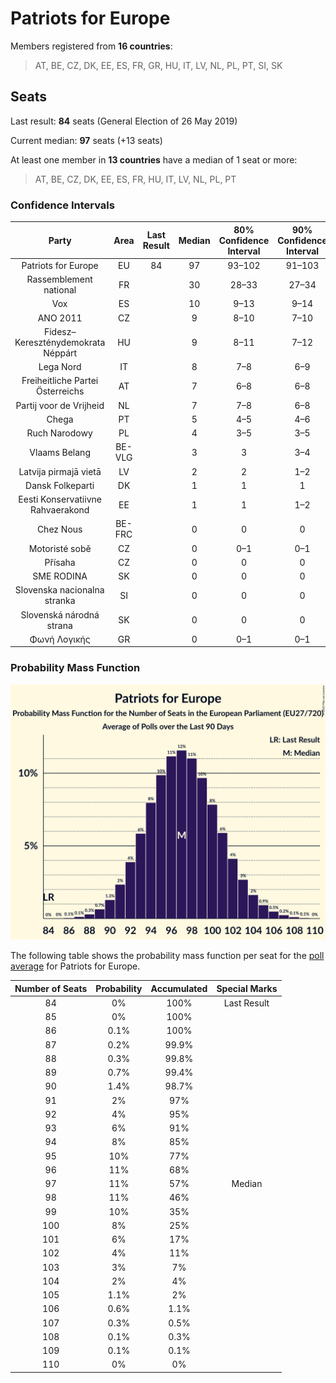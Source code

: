 # Patriots for Europe

Members registered from **16 countries**:

> AT, BE, CZ, DK, EE, ES, FR, GR, HU, IT, LV, NL, PL, PT, SI, SK

## Seats

Last result: **84** seats (General Election of 26 May 2019)

Current median: **97** seats (+13 seats)

At least one member in **13 countries** have a median of 1 seat or more:

> AT, BE, CZ, DK, EE, ES, FR, HU, IT, LV, NL, PL, PT

### Confidence Intervals

| Party | Area | Last Result | Median | 80% Confidence Interval | 90% Confidence Interval | 95% Confidence Interval | 99% Confidence Interval |
|:-----:|:----:|:-----------:|:------:|:-----------------------:|:-----------------------:|:-----------------------:|:-----------------------:|
| Patriots for Europe | EU | 84 | 97 | 93–102 | 91–103 | 90–104 | 88–107 |
| Rassemblement national | FR | | 30 | 28–33 | 27–34 | 26–34 | 24–36 |
| Vox | ES | | 10 | 9–13 | 9–14 | 8–14 | 7–14 |
| ANO 2011 | CZ | | 9 | 8–10 | 7–10 | 7–10 | 7–11 |
| Fidesz–Kereszténydemokrata Néppárt | HU | | 9 | 8–11 | 7–12 | 7–12 | 7–12 |
| Lega Nord | IT | | 8 | 7–8 | 6–9 | 6–9 | 6–9 |
| Freiheitliche Partei Österreichs | AT | | 7 | 6–8 | 6–8 | 6–9 | 6–9 |
| Partij voor de Vrijheid | NL | | 7 | 7–8 | 6–8 | 6–9 | 6–9 |
| Chega | PT | | 5 | 4–5 | 4–6 | 4–6 | 4–6 |
| Ruch Narodowy | PL | | 4 | 3–5 | 3–5 | 3–5 | 2–5 |
| Vlaams Belang | BE-VLG | | 3 | 3 | 3–4 | 3–4 | 3–4 |
| Latvija pirmajā vietā | LV | | 2 | 2 | 1–2 | 1–2 | 1–2 |
| Dansk Folkeparti | DK | | 1 | 1 | 1 | 1 | 0–1 |
| Eesti Konservatiivne Rahvaerakond | EE | | 1 | 1 | 1–2 | 1–2 | 1–2 |
| Chez Nous | BE-FRC | | 0 | 0 | 0 | 0 | 0 |
| Motoristé sobě | CZ | | 0 | 0–1 | 0–1 | 0–1 | 0–2 |
| Přísaha | CZ | | 0 | 0 | 0 | 0 | 0 |
| SME RODINA | SK | | 0 | 0 | 0 | 0 | 0–1 |
| Slovenska nacionalna stranka | SI | | 0 | 0 | 0 | 0 | 0 |
| Slovenská národná strana | SK | | 0 | 0 | 0 | 0–1 | 0–1 |
| Φωνή Λογικής | GR | | 0 | 0–1 | 0–1 | 0–1 | 0–1 |

### Probability Mass Function

![Graph with seats probability mass function not yet produced](average-2025-08-31-seats-pmf-patriotsforeurope.png "Seats Probability Mass Function")

The following table shows the probability mass function per seat for the [poll average](average-2025-08-31.html) for Patriots for Europe.

| Number of Seats | Probability | Accumulated | Special Marks |
|:---------------:|:-----------:|:-----------:|:-------------:|
| 84 | 0% | 100% | Last Result |
| 85 | 0% | 100% |  |
| 86 | 0.1% | 100% |  |
| 87 | 0.2% | 99.9% |  |
| 88 | 0.3% | 99.8% |  |
| 89 | 0.7% | 99.4% |  |
| 90 | 1.4% | 98.7% |  |
| 91 | 2% | 97% |  |
| 92 | 4% | 95% |  |
| 93 | 6% | 91% |  |
| 94 | 8% | 85% |  |
| 95 | 10% | 77% |  |
| 96 | 11% | 68% |  |
| 97 | 11% | 57% | Median |
| 98 | 11% | 46% |  |
| 99 | 10% | 35% |  |
| 100 | 8% | 25% |  |
| 101 | 6% | 17% |  |
| 102 | 4% | 11% |  |
| 103 | 3% | 7% |  |
| 104 | 2% | 4% |  |
| 105 | 1.1% | 2% |  |
| 106 | 0.6% | 1.1% |  |
| 107 | 0.3% | 0.5% |  |
| 108 | 0.1% | 0.3% |  |
| 109 | 0.1% | 0.1% |  |
| 110 | 0% | 0% |  |


